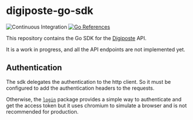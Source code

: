# digiposte-go-sdk

![Continuous Integration](https://github.com/holyhope/digiposte-go-sdk/actions/workflows/test.yml/badge.svg)
[![Go References](https://pkg.go.dev/badge/github.com/holyhope/digiposte-go-sdk.svg)](https://pkg.go.dev/github.com/holyhope/digiposte-go-sdk)

This repository contains the Go SDK for the [Digiposte](https://digiposte.fr) API.

It is a work in progress, and all the API endpoints are not implemented yet.

## Authentication

The sdk delegates the authentication to the http client. So it must be configured to add the authentication headers to the requests.

Otherwise, the [`login`](login/) package provides a simple way to authenticate and get the access token but it uses chromium to simulate a browser and is not recommended for production.
